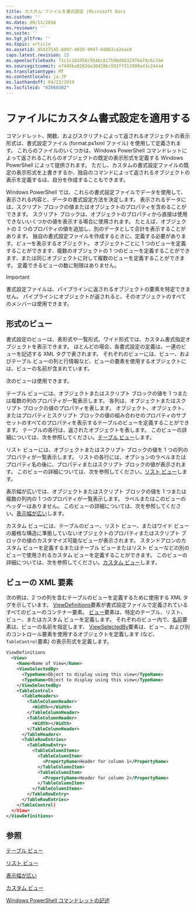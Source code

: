 ```yaml
---
title: カスタム ファイルを書式設定 |Microsoft Docs
ms.custom: ''
ms.date: 09/13/2016
ms.reviewer: ''
ms.suite: ''
ms.tgt_pltfrm: ''
ms.topic: article
ms.assetid: 85d27545-8097-4010-9947-6d8b3ce2eac0
caps.latest.revision: 15
ms.openlocfilehash: 71c1c181058c5646c817b90d9832976a78c6c7de
ms.sourcegitcommit: e7445ba8203da304286c591ff513900ad1c244a4
ms.translationtype: MT
ms.contentlocale: ja-JP
ms.lasthandoff: 04/23/2019
ms.locfileid: "62068302"
---
```

# <a name="custom-formatting-files"></a>ファイルにカスタム書式設定を適用する

コマンドレット、関数、およびスクリプトによって返されるオブジェクトの表示形式は、書式設定ファイル (format.ps1xml ファイル) を使用して定義されます。 これらのファイルのいくつかは、Windows PowerShell コマンドレットによって返されるこれらのオブジェクトの既定の表示形式を定義する Windows PowerShell によって提供されます。 ただし、カスタムの書式設定ファイルの既定の表示形式を上書きするか、独自のコマンドによって返されるオブジェクトの表示を定義するは、自分を作成することもできます。

Windows PowerShell では、これらの書式設定ファイルでデータを使用して、表示される内容と、データの書式設定方法を決定します。 表示されるデータには、スクリプト ブロックの値またはオブジェクトのプロパティを含めることができます。  スクリプト ブロックは、オブジェクトのプロパティから直接は使用できないいくつかの値を表示する場合に使用されます。 たとえば、オブジェクトの 2 つのプロパティの値を追加し、別のデータとして合計を表示することがあります。 独自の書式設定ファイルを作成するときに、定義する必要があります。*ビュー*を表示するオブジェクト。 オブジェクトごとに 1 つのビューを定義することができます、複数のオブジェクトの 1 つのビューを定義することができます、または同じオブジェクトに対して複数のビューを定義することができます。 定義できるビューの数に制限はありません。

> [!IMPORTANT]
> 書式設定ファイルは、パイプラインに返されるオブジェクトの要素を特定できません。 パイプラインにオブジェクトが返されると、そのオブジェクトのすべてのメンバーは使用できます。

## <a name="format-views"></a>形式のビュー

書式設定のビューは、表形式や一覧形式、ワイド形式では、カスタム書式指定オブジェクトを表示できます。 ほとんどの場合、各書式設定の定義は、一連のビューを記述する XML タグで表されます。 それぞれのビューには、ビュー、およびテーブル ビューの列と行情報など、ビューの要素を使用するオブジェクトには、ビューの名前が含まれています。

次のビューは使用できます。

テーブル ビューには、オブジェクトまたはスクリプト ブロックの値を 1 つまたは複数の列のプロパティが一覧表示します。 各列は、オブジェクトまたはスクリプト ブロックの値のプロパティを表します。 オブジェクト、オブジェクト、またはプロパティとスクリプト ブロックの値の組み合わせのプロパティのサブセットのすべてのプロパティを表示するテーブルのビューを定義することができます。 テーブルの各行は、返されたオブジェクトを表します。 このビューの詳細については、次を参照してください。[テーブル ビュー](../format/creating-a-table-view.md)します。

リスト ビューには、オブジェクトまたはスクリプト ブロックの値を 1 つの列のプロパティが一覧表示します。 リストの各行には、オプションのラベルまたはプロパティ名の後に、プロパティまたはスクリプト ブロックの値が表示されます。 このビューの詳細については、次を参照してください。[リスト ビュー](../format/creating-a-list-view.md)します。

表示幅が広いでは、オブジェクトまたはスクリプト ブロックの値を 1 つまたは複数の列内の 1 つのプロパティが一覧表示します。 ラベルまたはこのビューのヘッダーはありません。 このビューの詳細については、次を参照してください。[表示幅が広い](../format/creating-a-wide-view.md)します。

カスタム ビューには、テーブルのビュー、リスト ビュー、またはワイド ビューの厳格な構造に準拠していないオブジェクトのプロパティまたはスクリプト ブロックの値のカスタマイズ可能なビューが表示されます。 スタンドアロンのカスタム ビューを定義するまたはテーブル ビューまたはリスト ビューなどの別のビューで使用されるカスタム ビューを定義することができます。 このビューの詳細については、次を参照してください。[カスタム ビュー](../format/creating-custom-controls.md)します。

## <a name="view-xml-elements"></a>ビューの XML 要素

次の例は、2 つの列を含むテーブルのビューを定義するために使用する XML タグを示しています。 [ViewDefinitions](../format/viewdefinitions-element-format.md)要素が書式設定ファイルで定義されているすべてのビューのコンテナー要素。 [ビュー](../format/view-element-format.md)要素は、特定のテーブル、リスト、ビュー、またはカスタム ビューを定義します。 それぞれのビュー内で、[名前](../format/name-element-for-view-format.md)要素は、ビューの名前を指定します、 [ViewSelectedBy](../format/viewselectedby-element-format.md)要素は、ビュー、および別のコントロール要素を使用するオブジェクトを定義します (など、 `TableControl`要素) の表示形式を定義します。

```xml
ViewDefinitions
  <View>
    <Name>Name of View</Name>
    <ViewSelectedBy>
      <TypeName>Object to display using this view</TypeName>
      <TypeName>Object to display using this view</TypeName>
    </ViewSelectedBy>
    <TableControl>
      <TableHeaders>
        <TableColumnHeader>
          <Width></Width>
        </TableColumnHeader>
        <TableColumnHeader>
          <Width></Width>
        </TableColumnHeader>
      </TableHeaders>
      <TableRowEntries>
        <TableRowEntry>
          <TableColumnItems>
            <TableColumnItem>
              <PropertyName>Header for column 1</PropertyName>
            </TableColumnItem>
            <TableColumnItem>
              <PropertyName>Header for column 2</PropertyName>
            </TableColumnItem>
          </TableColumnItems>
        </TableRowEntry>
      </TableRowEntries>
    </TableControl)
  </View>
</ViewDefinitions>

```

## <a name="see-also"></a>参照

[テーブル ビュー](../format/creating-a-table-view.md)

[リスト ビュー](../format/creating-a-list-view.md)

[表示幅が広い](../format/creating-a-wide-view.md)

[カスタム ビュー](../format/creating-custom-controls.md)

[Windows PowerShell コマンドレットの記述](./writing-a-windows-powershell-cmdlet.md)
